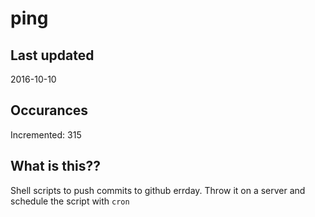 # ping

## Last updated
2016-10-10

## Occurances
Incremented: 315

## What is this?? 
Shell scripts to push commits to github errday. Throw it on a server and schedule the script with `cron`
